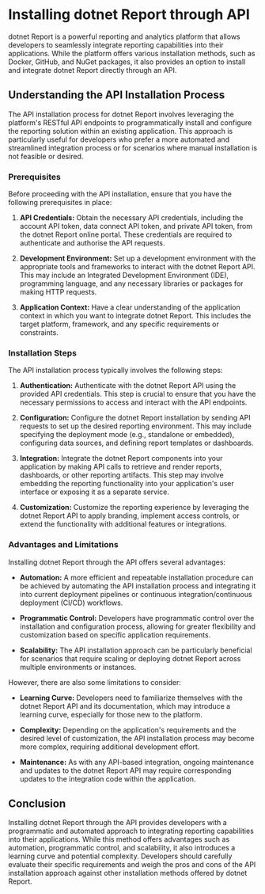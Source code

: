 # Installing dotnet Report through API

dotnet Report is a powerful reporting and analytics platform that allows developers to seamlessly
integrate reporting capabilities into their applications. While the platform offers various
installation methods, such as Docker, GitHub, and NuGet packages, it also provides an option to
install and integrate dotnet Report directly through an API.

## Understanding the API Installation Process

The API installation process for dotnet Report involves leveraging the platform's RESTful API
endpoints to programmatically install and configure the reporting solution within an existing
application. This approach is particularly useful for developers who prefer a more automated and
streamlined integration process or for scenarios where manual installation is not feasible or
desired.

### Prerequisites

Before proceeding with the API installation, ensure that you have the following prerequisites in
place:

1. **API Credentials:** Obtain the necessary API credentials, including the account API token, data
   connect API token, and private API token, from the dotnet Report online portal. These credentials
   are required to authenticate and authorise the API requests.

2. **Development Environment:** Set up a development environment with the appropriate tools and
   frameworks to interact with the dotnet Report API. This may include an Integrated Development
   Environment (IDE), programming language, and any necessary libraries or packages for making HTTP
   requests.

3. **Application Context:** Have a clear understanding of the application context in which you want
   to integrate dotnet Report. This includes the target platform, framework, and any specific
   requirements or constraints.

### Installation Steps

The API installation process typically involves the following steps:

1. **Authentication:** Authenticate with the dotnet Report API using the provided API credentials.
   This step is crucial to ensure that you have the necessary permissions to access and interact
   with the API endpoints.

2. **Configuration:** Configure the dotnet Report installation by sending API requests to set up the
   desired reporting environment. This may include specifying the deployment mode (e.g., standalone
   or embedded), configuring data sources, and defining report templates or dashboards.

3. **Integration:** Integrate the dotnet Report components into your application by making API calls
   to retrieve and render reports, dashboards, or other reporting artifacts. This step may involve
   embedding the reporting functionality into your application's user interface or exposing it as a
   separate service.

4. **Customization:** Customize the reporting experience by leveraging the dotnet Report API to
   apply branding, implement access controls, or extend the functionality with additional features
   or integrations.

### Advantages and Limitations

Installing dotnet Report through the API offers several advantages:

- **Automation:** A more efficient and repeatable installation procedure can be achieved by
  automating the API installation process and integrating it into current deployment pipelines or
  continuous integration/continuous deployment (CI/CD) workflows.

- **Programmatic Control:** Developers have programmatic control over the installation and
  configuration process, allowing for greater flexibility and customization based on specific
  application requirements.

- **Scalability:** The API installation approach can be particularly beneficial for scenarios that
  require scaling or deploying dotnet Report across multiple environments or instances.

However, there are also some limitations to consider:

- **Learning Curve:** Developers need to familiarize themselves with the dotnet Report API and its
  documentation, which may introduce a learning curve, especially for those new to the platform.

- **Complexity:** Depending on the application's requirements and the desired level of
  customization, the API installation process may become more complex, requiring additional
  development effort.

- **Maintenance:** As with any API-based integration, ongoing maintenance and updates to the dotnet
  Report API may require corresponding updates to the integration code within the application.

## Conclusion

Installing dotnet Report through the API provides developers with a programmatic and automated
approach to integrating reporting capabilities into their applications. While this method offers
advantages such as automation, programmatic control, and scalability, it also introduces a learning
curve and potential complexity. Developers should carefully evaluate their specific requirements and
weigh the pros and cons of the API installation approach against other installation methods offered
by dotnet Report.
